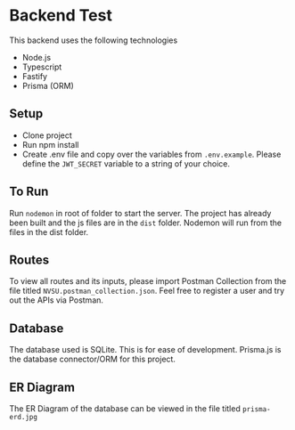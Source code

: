 # Backend Test

This backend uses the following technologies
- Node.js
- Typescript
- Fastify
- Prisma (ORM)

## Setup

- Clone project
- Run npm install
- Create .env file and copy over the variables from `.env.example`. Please define the `JWT_SECRET` variable to a string of your choice.


## To Run

Run `nodemon` in root of folder to start the server. The project has already been built and the js files are in the `dist` folder.
Nodemon will run from the files in the dist folder. 

## Routes

To view all routes and its inputs, please import Postman Collection from the file titled `NVSU.postman_collection.json`.
Feel free to register a user and try out the APIs via Postman.

## Database

The database used is SQLite. This is for ease of development. Prisma.js is the database connector/ORM for this project.

## ER Diagram

The ER Diagram of the database can be viewed in the file titled `prisma-erd.jpg`
